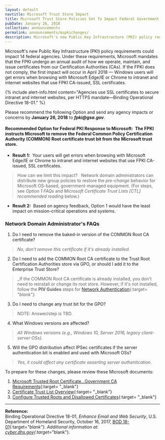 ```yaml
---
layout: default
navtitle: Microsoft Trust Store Impact
title: Microsoft Trust Store Policies Set To Impact Federal Government
pubDate: January 26, 2018
collection: announcements
permalink: announcements/mspkichanges/
description: Microsoft's new Public Key Infrastructure (PKI) policy requirements could impact 14 federal agencies. Under these requirements, Microsoft mandates that the Federal PKI undergo an annual audit of how we operate, maintain, and issue certificates from our Certification Authorities (CAs). If the FPKI does not comply, the first impact will occur in April 2018&nbsp;&mdash;&nbsp;Windows users will get errors when browsing with Microsoft Edge/IE or Chrome to intranet and internet websites that use FPKI CA-issued, SSL certificates.
---
```


Microsoft's new Public Key Infrastructure (PKI) policy requirements could impact 14 federal agencies. Under these requirements, Microsoft mandates that the FPKI undergo an annual audit of how we operate, maintain, and issue certificates from our Certification Authorities (CAs). If the FPKI does not comply, the first impact will occur in April 2018&nbsp;&mdash;&nbsp;Windows users will get errors when browsing with Microsoft Edge/IE or Chrome to intranet and internet websites that use FPKI CA-issued, SSL certificates.

{% include alert-info.html content="Agencies use SSL certificates to secure intranet and internet websites, per HTTPS mandate&mdash;Binding Operational Directive 18-01." %} 

Please recommend the following Option and send any agency impacts or concerns by **January 26, 2018** to **_fpki@gsa.gov_**. 

#### Recommended Option for Federal PKI Response to Microsoft:&nbsp;&nbsp;The FPKI instructs Microsoft to remove the Federal Common Policy Certification Authority (COMMON) Root certificate trust bit from the Microsoft trust store.<br>
* **Result 1:**&nbsp;&nbsp;Your users will get errors when browsing with Microsoft Edge/IE or Chrome to intranet and internet websites that use FPKI CA-issued, SSL certificates.
> How can we limit this impact? &nbsp;&nbsp;Network domain administrators can distribute new group policies to restore the _pre-change_ behavior for Microsoft OS-based, government-managed equipment. (For steps, see _Option 1 FAQs_ and _Microsoft Certificate Trust Lists [CTL] recommended reading_ below.)
* **Result 2:**&nbsp;&nbsp;Based on agency feedback, Option 1 would have the least impact on mission-critical operations and systems. 

### Network Domain Administrator's FAQs

1. Do I need to remove the baked-in version of the COMMON Root CA certificate?
> _No, don't remove this certificate if it's already installed._
2. Do I need to add the COMMON Root CA certificate to the Trust Root Certification Authorities store via GPO, or should I add it to the Enterprise Trust Store?<!--Is enterprise trust store = browser-related?-->
> _If the COMMON Root CA certificate is already installed, you don't need to reinstall or change its root store. However, if it's not installed, follow the **PIV Guides** steps for [Network Authentication](https://piv.idmanagement.gov/networkconfig/){:target= "_blank"}._
3. Do I need to change any trust bit for the GPO?
> NOTE: Answer/step is TBD.
4. What Windows versions are affected?
> _All Windows versions (e.g., Windows 10, Server 2016, legacy client-server OSs)._
5. Will the GPO distribution affect IPSec certificates if the server authentication bit is enabled and used with Microsoft OSs?
> _Yes, it could affect any certificate asserting server authentication._

To prepare for these changes, please review these Microsoft documents:

1. [Microsoft Trusted Root Certificate...Government CA Requirements](https://social.technet.microsoft.com/wiki/contents/articles/31635.microsoft-trusted-root-certificate-program-audit-requirements.aspx#Government_CA_Requirements){:target= "_blank"}
2. [Certificate Trust List Overview](https://msdn.microsoft.com/en-us/library/windows/desktop/aa376545(v=vs.85).aspx){:target= "_blank"}
2. [Configure Trusted Roots and Disallowed Certificates](https://technet.microsoft.com/en-us/library/dn265983.aspx){:target= "_blank"}

-------
**Reference:**<br>
Binding Operational Directive 18-01, _Enhance Email and Web Security_, U.S. Department of Homeland Security, October 16, 2017, [BOD 18-01](https://cyber.dhs.gov/assets/report/bod-18-01.pdf){:target=_"blank"}. Additional information at: [cyber.dhs.gov](https://cyber.dhs.gov/){:target=_"blank"}.
